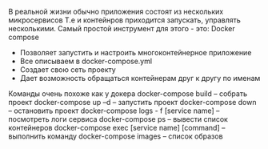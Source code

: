 В реальной жизни обычно приложения состоят из нескольких микросервисов
Т.е и контейнров приходится запускать, управлять несколькими.
Самый простой инструмент для этого - это: 
Docker compose
- Позволяет запустить и настроить многоконтейнерное приложение
- Все описываем в docker-compose.yml
- Создает свою сеть проекту
- Дает возможность обращаться контейнерам друг к другу по именам

Команды очень похоже как у докера
docker-compose build – собрать проект
docker-compose up –d – запустить проект
docker-compose down – остановить проект
docker-compose logs - f [service name] – посмотреть логи сервиса
docker-compose ps – вывести список контейнеров
docker-compose exec [service name] [command] – выполнить команду
docker-compose images – список образов


